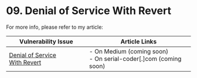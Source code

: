 # 09. Denial of Service With Revert

For more info, please refer to my article:

| Vulnerability Issue | Article Links |
| --- | --- |
| [Denial of Service With Revert]() | - On Medium (coming soon)<br /> - On serial-coder[.]com (coming soon) |